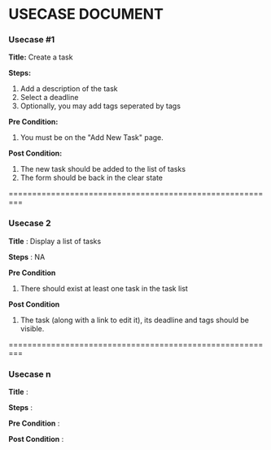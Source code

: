 # USECASE DOCUMENT

### Usecase #1
**Title:** Create a task

**Steps:**

 1. Add a description of the task
 2. Select a deadline
 3. Optionally, you may add tags seperated by tags

**Pre Condition:**

 1. You must be on the "Add New Task" page.

**Post Condition:**

 1. The new task should be added to the list of tasks
 2. The form should be back in the clear state

=========================================================

### Usecase 2
**Title** : Display a list of tasks

**Steps** : 
 NA

**Pre Condition**

 1. There should exist at least one task in the task list

**Post Condition**

 1. The task (along with a link to edit it), its deadline 
 and tags should be visible.

=========================================================















### Usecase n
**Title** : 

**Steps** : 

**Pre Condition** : 

**Post Condition** : 